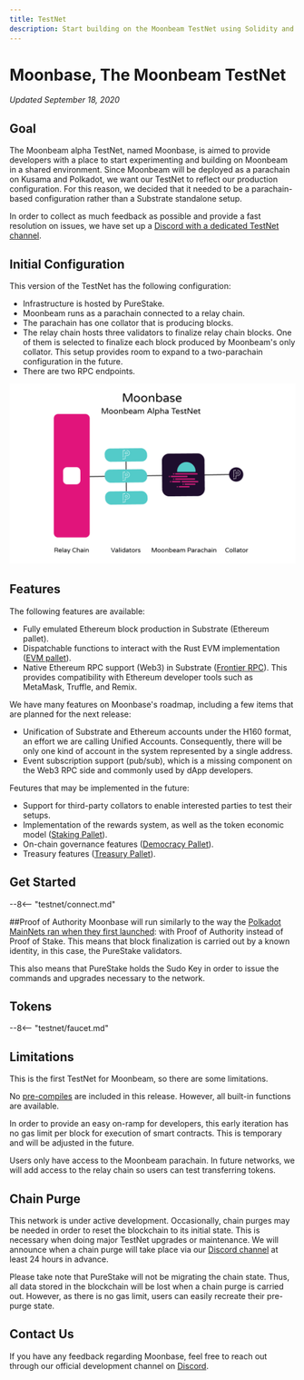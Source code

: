 ```yaml
---
title: TestNet
description: Start building on the Moonbeam TestNet using Solidity and your favorite Ethereum tools.
---
```

# Moonbase, The Moonbeam TestNet
*Updated September 18, 2020*

## Goal  
The Moonbeam alpha TestNet, named Moonbase, is aimed to provide developers with a place to start experimenting and building on Moonbeam in a shared environment. Since Moonbeam will be deployed as a parachain on Kusama and Polkadot, we want our TestNet to reflect our production configuration. For this reason, we decided that it needed to be a parachain-based configuration rather than a Substrate standalone setup.

In order to collect as much feedback as possible and provide a fast resolution on issues, we have set up a [Discord with a dedicated TestNet channel](https://discord.gg/nWbtA9x).

## Initial Configuration
This version of the TestNet has the following configuration:  

-  Infrastructure is hosted by PureStake.
-  Moonbeam runs as a parachain connected to a relay chain.
-  The parachain has one collator that is producing blocks.
-  The relay chain hosts three validators to finalize relay chain blocks. One of them is selected to finalize each block produced by Moonbeam's only collator. This setup provides room to expand to a two-parachain configuration in the future.
-  There are two RPC endpoints.

![TestNet Diagram](/images/networks/Moonbeam-TestNet-alpha.png)

## Features  

The following features are available:  

- Fully emulated Ethereum block production in Substrate (Ethereum pallet).
- Dispatchable functions to interact with the Rust EVM implementation ([EVM pallet](https://github.com/paritytech/substrate/tree/master/frame/evm)).
- Native Ethereum RPC support (Web3) in Substrate ([Frontier RPC](https://github.com/paritytech/frontier)). This provides compatibility with Ethereum developer tools such as MetaMask, Truffle, and Remix.

We have many features on Moonbase's roadmap, including a few items that are planned for the next release:

- Unification of Substrate and Ethereum accounts under the H160 format, an effort we are calling Unified Accounts. Consequently, there will be only one kind of account in the system represented by a single address.
- Event subscription support (pub/sub), which is a missing component on the Web3 RPC side and commonly used by dApp developers.

Feutures that may be implemented in the future:

- Support for third-party collators to enable interested parties to test their setups.
- Implementation of the rewards system, as well as the token economic model ([Staking Pallet](https://wiki.polkadot.network/docs/en/learn-staking)).
- On-chain governance features ([Democracy Pallet](https://github.com/paritytech/substrate/tree/HEAD/frame/democracy)).
- Treasury features ([Treasury Pallet](https://github.com/paritytech/substrate/tree/master/frame/treasury)).

## Get Started

--8<-- "testnet/connect.md"

##Proof of Authority
Moonbase will run similarly to the way the [Polkadot MainNets ran when they first launched](https://wiki.polkadot.network/docs/en/learn-launch#the-poa-launch): with Proof of Authority instead of Proof of Stake. This means that block finalization is carried out by a known identity, in this case, the PureStake validators.

This also means that PureStake holds the Sudo Key in order to issue the commands and upgrades necessary to the network.

## Tokens

--8<-- "testnet/faucet.md"

## Limitations
This is the first TestNet for Moonbeam, so there are some limitations.

No [pre-compiles](https://ethereum.stackexchange.com/questions/15479/list-of-pre-compiled-contracts) are included in this release. However, all built-in functions are available.

In order to provide an easy on-ramp for developers, this early iteration has no gas limit per block for execution of smart contracts. This is temporary and will be adjusted in the future.

Users only have access to the Moonbeam parachain. In future networks, we will add access to the relay chain so users can test transferring tokens.

## Chain Purge
This network is under active development. Occasionally, chain purges may be needed in order to reset the blockchain to its initial state. This is necessary when doing major TestNet upgrades or maintenance. We will announce when a chain purge will take place via our [Discord channel](https://discord.gg/3rgpMmX) at least 24 hours in advance.

Please take note that PureStake will not be migrating the chain state. Thus, all data stored in the blockchain will be lost when a chain purge is carried out. However, as there is no gas limit, users can easily recreate their pre-purge state.

## Contact Us
If you have any feedback regarding Moonbase, feel free to reach out through our official development channel on [Discord](https://discord.gg/3rgpMmX).

